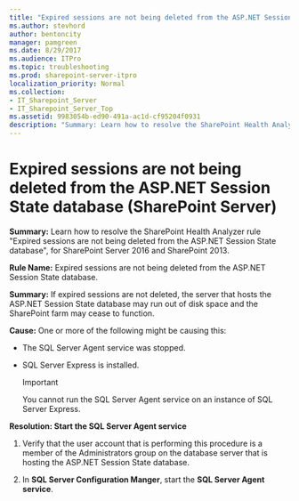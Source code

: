```yaml
---
title: "Expired sessions are not being deleted from the ASP.NET Session State database (SharePoint Server)"
ms.author: stevhord
author: bentoncity
manager: pamgreen
ms.date: 8/29/2017
ms.audience: ITPro
ms.topic: troubleshooting
ms.prod: sharepoint-server-itpro
localization_priority: Normal
ms.collection:
- IT_Sharepoint_Server
- IT_Sharepoint_Server_Top
ms.assetid: 9983054b-ed90-491a-ac1d-cf95204f0931
description: "Summary: Learn how to resolve the SharePoint Health Analyzer ruleExpired sessions are not being deleted from the ASP.NET Session State database, for SharePoint Server 2016 and SharePoint 2013."
---
```


# Expired sessions are not being deleted from the ASP.NET Session State database (SharePoint Server)

 **Summary:** Learn how to resolve the SharePoint Health Analyzer rule "Expired sessions are not being deleted from the ASP.NET Session State database", for SharePoint Server 2016 and SharePoint 2013. 
  
 **Rule Name:** Expired sessions are not being deleted from the ASP.NET Session State database. 
  
 **Summary:** If expired sessions are not deleted, the server that hosts the ASP.NET Session State database may run out of disk space and the SharePoint farm may cease to function. 
  
 **Cause:** One or more of the following might be causing this: 
  
- The SQL Server Agent service was stopped.
    
- SQL Server Express is installed.
    
    > [!IMPORTANT]
    > You cannot run the SQL Server Agent service on an instance of SQL Server Express. 
  
**Resolution: Start the SQL Server Agent service**
  
1. Verify that the user account that is performing this procedure is a member of the Administrators group on the database server that is hosting the ASP.NET Session State database.
    
2. In **SQL Server Configuration Manger**, start the **SQL Server Agent service**.
    


